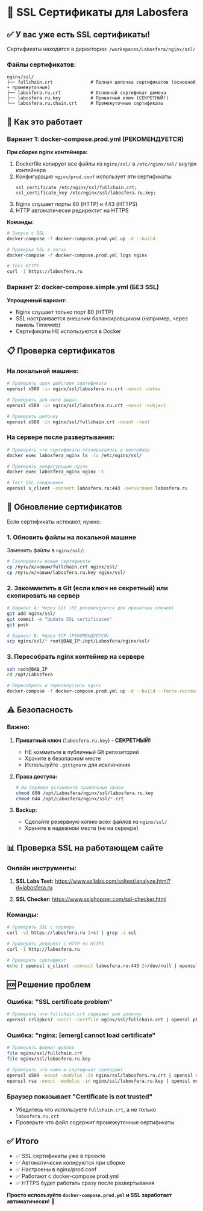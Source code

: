 # 🔐 SSL Сертификаты для Labosfera

## ✅ У вас уже есть SSL сертификаты!

Сертификаты находятся в директории: `/workspaces/Labosfera/nginx/ssl/`

### Файлы сертификатов:

```
nginx/ssl/
├── fullchain.crt              # Полная цепочка сертификатов (основной + промежуточные)
├── labosfera.ru.crt           # Основной сертификат домена
├── labosfera.ru.key           # Приватный ключ (СЕКРЕТНЫЙ!)
└── labosfera.ru.chain.crt     # Промежуточные сертификаты
```

## 🚀 Как это работает

### Вариант 1: docker-compose.prod.yml (РЕКОМЕНДУЕТСЯ)

**При сборке nginx контейнера:**
1. Dockerfile копирует все файлы из `nginx/ssl/` в `/etc/nginx/ssl/` внутри контейнера
2. Конфигурация `nginx/prod.conf` использует эти сертификаты:
   ```nginx
   ssl_certificate /etc/nginx/ssl/fullchain.crt;
   ssl_certificate_key /etc/nginx/ssl/labosfera.ru.key;
   ```
3. Nginx слушает порты 80 (HTTP) и 443 (HTTPS)
4. HTTP автоматически редиректит на HTTPS

**Команды:**
```bash
# Запуск с SSL
docker-compose -f docker-compose.prod.yml up -d --build

# Проверка SSL в логах
docker-compose -f docker-compose.prod.yml logs nginx

# Тест HTTPS
curl -I https://labosfera.ru
```

### Вариант 2: docker-compose.simple.yml (БЕЗ SSL)

**Упрощенный вариант:**
- Nginx слушает только порт 80 (HTTP)
- SSL настраивается внешним балансировщиком (например, через панель Timeweb)
- Сертификаты НЕ используются в Docker

## 📋 Проверка сертификатов

### На локальной машине:

```bash
# Проверить срок действия сертификата
openssl x509 -in nginx/ssl/labosfera.ru.crt -noout -dates

# Проверить для кого выдан
openssl x509 -in nginx/ssl/labosfera.ru.crt -noout -subject

# Проверить цепочку
openssl x509 -in nginx/ssl/fullchain.crt -noout -text
```

### На сервере после развертывания:

```bash
# Проверить что сертификаты скопировались в контейнер
docker exec labosfera_nginx ls -la /etc/nginx/ssl/

# Проверить конфигурацию nginx
docker exec labosfera_nginx nginx -t

# Тест SSL соединения
openssl s_client -connect labosfera.ru:443 -servername labosfera.ru
```

## 🔄 Обновление сертификатов

Если сертификаты истекают, нужно:

### 1. Обновить файлы на локальной машине

Заменить файлы в `nginx/ssl/`:
```bash
# Скопировать новые сертификаты
cp /путь/к/новым/fullchain.crt nginx/ssl/
cp /путь/к/новым/labosfera.ru.key nginx/ssl/
```

### 2. Закоммитить в Git (если ключ не секретный) или скопировать на сервер

```bash
# Вариант A: Через Git (НЕ рекомендуется для приватных ключей)
git add nginx/ssl/
git commit -m "Update SSL certificates"
git push

# Вариант B: Через SCP (РЕКОМЕНДУЕТСЯ)
scp nginx/ssl/* root@ВАШ_IP:/opt/Labosfera/nginx/ssl/
```

### 3. Пересобрать nginx контейнер на сервере

```bash
ssh root@ВАШ_IP
cd /opt/Labosfera

# Пересобрать и перезапустить nginx
docker-compose -f docker-compose.prod.yml up -d --build --force-recreate nginx
```

## ⚠️ Безопасность

### Важно:

1. **Приватный ключ** (`labosfera.ru.key`) - **СЕКРЕТНЫЙ!**
   - НЕ коммитьте в публичный Git репозиторий
   - Храните в безопасном месте
   - Используйте `.gitignore` для исключения

2. **Права доступа:**
   ```bash
   # На сервере установите правильные права
   chmod 600 /opt/Labosfera/nginx/ssl/labosfera.ru.key
   chmod 644 /opt/Labosfera/nginx/ssl/*.crt
   ```

3. **Backup:**
   - Сделайте резервную копию всех файлов из `nginx/ssl/`
   - Храните в надежном месте (не на сервере)

## 📊 Проверка SSL на работающем сайте

### Онлайн инструменты:

1. **SSL Labs Test:**
   https://www.ssllabs.com/ssltest/analyze.html?d=labosfera.ru

2. **SSL Checker:**
   https://www.sslshopper.com/ssl-checker.html

### Команды:

```bash
# Проверить SSL с сервера
curl -vI https://labosfera.ru 2>&1 | grep -i ssl

# Проверить редирект с HTTP на HTTPS
curl -I http://labosfera.ru

# Проверить сертификат
echo | openssl s_client -connect labosfera.ru:443 2>/dev/null | openssl x509 -noout -dates
```

## 🆘 Решение проблем

### Ошибка: "SSL certificate problem"

```bash
# Проверить что fullchain.crt содержит всю цепочку
openssl crl2pkcs7 -nocrl -certfile nginx/ssl/fullchain.crt | openssl pkcs7 -print_certs -noout
```

### Ошибка: "nginx: [emerg] cannot load certificate"

```bash
# Проверить формат файлов
file nginx/ssl/fullchain.crt
file nginx/ssl/labosfera.ru.key

# Проверить что ключ и сертификат совпадают
openssl x509 -noout -modulus -in nginx/ssl/labosfera.ru.crt | openssl md5
openssl rsa -noout -modulus -in nginx/ssl/labosfera.ru.key | openssl md5
```

### Браузер показывает "Certificate is not trusted"

- Убедитесь что используете `fullchain.crt`, а не только `labosfera.ru.crt`
- Проверьте что файл содержит промежуточные сертификаты

## ✅ Итого

- ✅ SSL сертификаты уже в проекте
- ✅ Автоматически копируются при сборке
- ✅ Настроены в nginx/prod.conf
- ✅ Работают с docker-compose.prod.yml
- ✅ HTTPS будет работать сразу после развертывания

**Просто используйте `docker-compose.prod.yml` и SSL заработает автоматически!** 🎉

